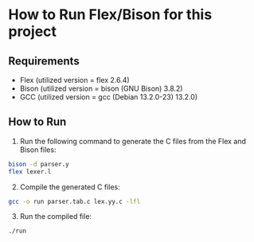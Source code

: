 # How to Run Flex/Bison for this project

## Requirements
- Flex (utilized version = flex 2.6.4)
- Bison (utilized version = bison (GNU Bison) 3.8.2)
- GCC   (utilized version = gcc (Debian 13.2.0-23) 13.2.0)

## How to Run
1. Run the following command to generate the C files from the Flex and Bison files:
```bash
bison -d parser.y
flex lexer.l
```

2. Compile the generated C files:
```bash
gcc -o run parser.tab.c lex.yy.c -lfl
```

3. Run the compiled file:
```bash
./run
```

